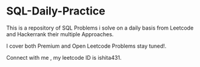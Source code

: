 # SQL-Daily-Practice

This is a repository of SQL Problems i solve on a daily basis from Leetcode and Hackerrank their multiple Approaches.

I cover both Premium and Open Leetcode Problems stay tuned!.

Connect with me , my leetcode ID is ishita431.
